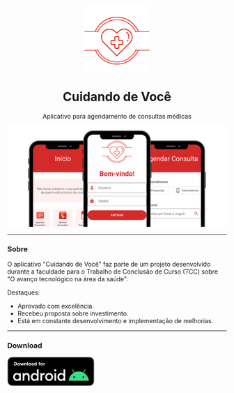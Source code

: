 <p align="center">
  <img width="150px" src="./app/src/main/gitx/logo_app.png" alt="Cuidando de Você logo">
</p>

<h1 align="center">Cuidando de Você</h1>

<p align="center">
  Aplicativo para agendamento de consultas médicas
</p>

<img src="./app/src/main/gitx/app_mockup.png" alt="App Mockup">

---

### Sobre

O aplicativo "Cuidando de Você" faz parte de um projeto desenvolvido durante a faculdade para o Trabalho de Conclusão de Curso (TCC) sobre "O avanço tecnológico na área da saúde".

Destaques:
- Aprovado com excelência.
- Recebeu proposta sobre investimento.
- Está em constante desenvolvimento e implementação de melhorias.

---

### Download

<a href="https://github.com/lucasoliveirabr/cuidando-de-voce-app/releases/download/v0.5.0/cuidando-de-voce-v0.5.0.apk"><img width="200px" src="./app/src/main/gitx/android_download.png" alt="Download Button"></a>